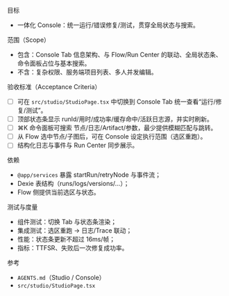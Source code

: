 目标
- 一体化 Console：统一运行/错误修复/测试，贯穿全局状态与搜索。

范围（Scope）
- 包含：Console Tab 信息架构、与 Flow/Run Center 的联动、全局状态条、命令面板占位与基本搜索。
- 不含：复杂权限、服务端项目列表、多人并发编辑。

验收标准（Acceptance Criteria）
- [ ] 可在 `src/studio/StudioPage.tsx` 中切换到 Console Tab 统一查看“运行/修复/测试”。
- [ ] 顶部状态条显示 runId/用时/成功率/缓存命中/活跃日志源，并实时刷新。
- [ ] ⌘K 命令面板可搜索 节点/日志/Artifact/参数，最少提供模糊匹配与跳转。
- [ ] 从 Flow 选中节点/子图后，可在 Console 设定执行范围（选区重跑）。
- [ ] 结构化日志与事件与 Run Center 同步展示。

依赖
- `@app/services` 暴露 startRun/retryNode 与事件流；
- Dexie 表结构（runs/logs/versions/...）；
- Flow 侧提供当前选区与状态。

测试与度量
- 组件测试：切换 Tab 与状态条渲染；
- 集成测试：选区重跑 → 日志/Trace 联动；
- 性能：状态条更新不超过 16ms/帧；
- 指标：TTFSR、失败后一次修复成功率。

参考
- `AGENTS.md`（Studio / Console）
- `src/studio/StudioPage.tsx`

